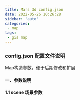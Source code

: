 ```yaml
---
title: Mars 3d config.json
date: 2022-05-26 10:26:28
sidebar: 'auto'
categories: 
 - map
tags: 
 - gis map
---
```

### config.json 配置文件说明
Map构造参数，便于后期修改和扩展
#### 一、参数说明
#### 1.1 scene 场景参数
